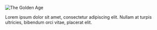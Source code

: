 ![The Golden Age](https://s2.loli.net/2024/05/24/zWIlyZmQkacx3vS.png)

Lorem ipsum dolor sit amet, consectetur adipiscing elit. Nullam at turpis ultricies, bibendum orci vitae, placerat elit.